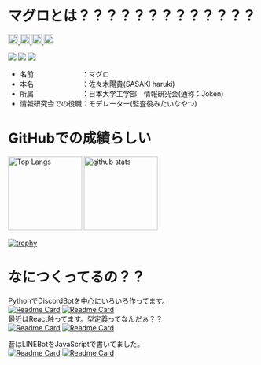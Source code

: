 # マグロとは？？？？？？？？？？？？？
<p align="left">
  <a href="http://twitter.com/sigumataityouda">
    <img height="20" src="https://img.shields.io/twitter/follow/sigumataityouda?label=Twitter&logo=twitter&style=flat" />
  </a>
  <a href="https://github.com/maguro-alternative">
    <img height="20" src="https://img.shields.io/github/followers/maguro-alternative?label=follow&logo=github&style=flat" />
  </a>
  <a href="https://qiita.com/maguro-alternative">
    <img height="20" src="https://img.shields.io/badge/maguro-alternative-${color}.svg?style=social&logo=qiita" />
  </a>  
  <a href="https://zenn.dev/maguro_alterna">
    <img height="20" src="https://img.shields.io/badge/マグロ-alterna-${color}.svg?style=social&logo=zenn" />
  </a>
</p>

[![](https://qiita-badge.apiapi.app/s/maguro-alternative/posts.svg)](http://qiita.com/maguro-alternative) 
[![](https://qiita-badge.apiapi.app/s/maguro-alternative/contributions.svg)](http://qiita.com/maguro-alternative) 
[![](https://qiita-badge.apiapi.app/s/maguro-alternative/followers.svg)](http://qiita.com/maguro-alternative)  


 - 名前　　　　　　　：マグロ
 - 本名　　　　　　　：佐々木陽貴(SASAKI haruki)  
 - 所属　　　　　　　：日本大学工学部　情報研究会(通称：Joken)  
 - 情報研究会での役職：モデレーター(監査役みたいなやつ)  

# GitHubでの成績らしい
<p align="left"> 
  <img alt="Top Langs" height="150px" src="https://github-readme-stats.vercel.app/api?username=maguro-alternative&show_icons=true&theme=radical">
  <img alt="github stats" height="150px" src="https://github-readme-stats.vercel.app/api/top-langs/?username=maguro-alternative&layout=compact&count_private=true">
</p>  

[![trophy](https://github-profile-trophy.vercel.app/?username=maguro-alternative&column=7)](https://github.com/maguro-alternative/github-profile-trophy)  

# なにつくってるの？？
PythonでDiscordBotを中心にいろいろ作ってます。  
[![Readme Card](https://github-readme-stats.vercel.app/api/pin/?username=maguro-alternative&repo=discord_taityo)](https://github.com/maguro-alternative/discord_taityo) [![Readme Card](https://github-readme-stats.vercel.app/api/pin/?username=maguro-alternative&repo=discordfast)](https://github.com/maguro-alternative/discordfast)  
最近はReact触ってます。型定義ってなんだぁ？？  
[![Readme Card](https://github-readme-stats.vercel.app/api/pin/?username=maguro-alternative&repo=next_maguro)](https://github.com/maguro-alternative/next_maguro) 
[![Readme Card](https://github-readme-stats.vercel.app/api/pin/?username=maguro-alternative&repo=mywebsite)](https://github.com/maguro-alternative/mywebsite) 

昔はLINEBotをJavaScriptで書いてました。  
[![Readme Card](https://github-readme-stats.vercel.app/api/pin/?username=maguro-alternative&repo=LINE_bot)](https://github.com/maguro-alternative/LINE_bot) 
[![Readme Card](https://github-readme-stats.vercel.app/api/pin/?username=maguro-alternative&repo=line_to_discord-for-gas)](https://github.com/maguro-alternative/line_to_discord-for-gas) 

<!--
**maguro-alternative/maguro-alternative** is a ✨ _special_ ✨ repository because its `README.md` (this file) appears on your GitHub profile.

Here are some ideas to get you started:

- 🔭 I’m currently working on ...
- 🌱 I’m currently learning ...
- 👯 I’m looking to collaborate on ...
- 🤔 I’m looking for help with ...
- 💬 Ask me about ...
- 📫 How to reach me: ...
- 😄 Pronouns: ...
- ⚡ Fun fact: ...
-->
